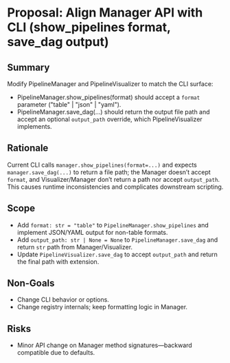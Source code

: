 # Proposal: Align Manager API with CLI (show_pipelines format, save_dag output)

## Summary
Modify PipelineManager and PipelineVisualizer to match the CLI surface:
- PipelineManager.show_pipelines(format) should accept a `format` parameter ("table" | "json" | "yaml").
- PipelineManager.save_dag(...) should return the output file path and accept an optional `output_path` override, which PipelineVisualizer implements.

## Rationale
Current CLI calls `manager.show_pipelines(format=...)` and expects `manager.save_dag(...)` to return a file path; the Manager doesn’t accept `format`, and Visualizer/Manager don’t return a path nor accept `output_path`. This causes runtime inconsistencies and complicates downstream scripting.

## Scope
- Add `format: str = "table"` to `PipelineManager.show_pipelines` and implement JSON/YAML output for non-table formats.
- Add `output_path: str | None = None` to `PipelineManager.save_dag` and return `str` path from Manager/Visualizer.
- Update `PipelineVisualizer.save_dag` to accept `output_path` and return the final path with extension.

## Non-Goals
- Change CLI behavior or options.
- Change registry internals; keep formatting logic in Manager.

## Risks
- Minor API change on Manager method signatures—backward compatible due to defaults.
